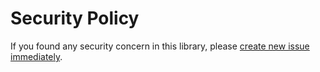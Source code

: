 # Security Policy

If you found any security concern in this library, please 
[create new issue immediately](https://github.com/rk0cc/jogu/issues/new).

